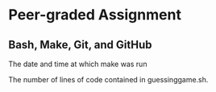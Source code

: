 # Peer-graded Assignment
## Bash, Make, Git, and GitHub
The date and time at which make was run

The number of lines of code contained in guessinggame.sh.
